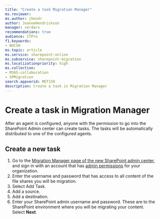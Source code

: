```yaml
---
title: "Create a task Migration Manager"
ms.reviewer: 
ms.author: jhendr
author: JoanneHendrickson
manager: serdars
recommendations: true
audience: ITPro
f1.keywords:
- NOCSH
ms.topic: article
ms.service: sharepoint-online
ms.subservice: sharepoint-migration
ms.localizationpriority: high
ms.collection: 
- M365-collaboration
- SPMigration
search.appverid: MET150
description: Create a task in Migration Manager
---
```


# Create a task in Migration Manager

After an agent is configured, anyone with the permission to go into the SharePoint Admin center can create tasks. The tasks will be automatically distributed to one of the configured agents.



## Create a new task

1. Go to the [Migration Manager page of the new SharePoint admin center](https://admin.microsoft.com/sharepoint?page=migrationCenter&modern), and sign in with an account that has [admin permissions](/sharepoint/sharepoint-admin-role) for your organization.
2. Enter the username and password that has access to all content of the file shares you will be migration.
3. Select Add Task.
4. Add a source.
5. Add a destination.
6. Enter your SharePoint admin username and password. These are to the SharePoint environment where you will be migrating your content. Select **Next**.

